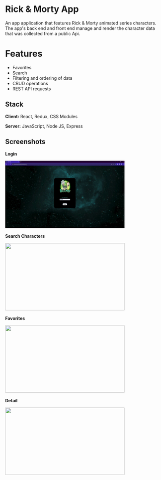 # Rick & Morty App
An app application that features Rick & Morty animated series characters. The app's back end and front end manage and render the character data that was collected from a public Api.

# Features
- Favorites
- Search
- Filtering and ordering of data
- CRUD operations
- REST API requests



## Stack

**Client:** React, Redux, CSS Modules

**Server:** JavaScript, Node JS, Express



## Screenshots

**Login**

<img src="./img/login.gif" alt="" width="384" height="216" />

**Search Characters**

<img src="./img/search.gif" alt="" width="384" height="216"/>

**Favorites**

<img src="./img/favorites.gif" alt="" width="384" height="216"/>

**Detail**

<img src="./img/detail.gif" alt="" width="384" height="216"/>
